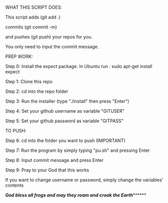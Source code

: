 WHAT THIS SCRIPT DOES:

This script adds (git add .)

commits (git commit -m)

and pushes (git push) your repos for you.

You only need to input the commit message.


PREP WORK:

Step 0: Install the expect package. In Ubuntu run : sudo apt-get install expect

Step 1: Clone this repo

Step 2: cd into the repo folder

Step 3: Run the installer (type "./install" then press "Enter")

Step 4: Set your github username as variable "GITUSER"

Step 5: Set your github password as variable "GITPASS"


TO PUSH:


Step 6: cd into the folder you want to push (IMPORTANT)

Step 7: Run the program by simply typing "pu.sh" and pressing Enter

Step 8: Input commit message and press Enter

Step 9: Pray to your God that this works

If you want to change username or password, simply change the variables' contents

*****************God bless all frogs and may they roam and croak the Earth***********************
